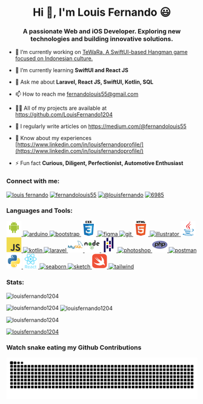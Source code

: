 <h1 align="center">Hi 👋, I'm Louis Fernando 😃</h1>
<h3 align="center">A passionate Web and iOS Developer. Exploring new technologies and building innovative solutions.</h3>

- 🔭 I’m currently working on [TeWaRa, A SwiftUI-based Hangman game focused on Indonesian culture.](https://github.com/LouisFernando1204/TeWaRa/tree/Louis)

- 🌱 I’m currently learning **SwiftUI and React JS**

- 💬 Ask me about **Laravel, React JS, SwiftUI, Kotlin, SQL**

- 📫 How to reach me fernandolouis55@gmail.com

- 👨‍💻 All of my projects are available at https://github.com/LouisFernando1204

- 📝 I regularly write articles on https://medium.com/@fernandolouis55

- 📄 Know about my experiences [https://www.linkedin.com/in/louisfernandoprofile/](https://www.linkedin.com/in/louisfernandoprofile/)

- ⚡ Fun fact **Curious, Diligent, Perfectionist, Automotive Enthusiast**

<h3 align="left">Connect with me:</h3>
<p align="left">
<a href="https://www.linkedin.com/in/louisfernandoprofile/" target="blank"><img align="center" src="https://raw.githubusercontent.com/rahuldkjain/github-profile-readme-generator/master/src/images/icons/Social/linked-in-alt.svg" alt="louis fernando" height="30" width="40" /></a>
<a href="https://instagram.com/fernandolouis55" target="blank"><img align="center" src="https://raw.githubusercontent.com/rahuldkjain/github-profile-readme-generator/master/src/images/icons/Social/instagram.svg" alt="fernandolouis55" height="30" width="40" /></a>
<a href="https://medium.com/@fernandolouis55" target="blank"><img align="center" src="https://raw.githubusercontent.com/rahuldkjain/github-profile-readme-generator/master/src/images/icons/Social/medium.svg" alt="@louisfernando" height="30" width="40" /></a>
<a href="https://discord.gg/6985" target="blank"><img align="center" src="https://raw.githubusercontent.com/rahuldkjain/github-profile-readme-generator/master/src/images/icons/Social/discord.svg" alt="6985" height="30" width="40" /></a>
</p>

<h3 align="left">Languages and Tools:</h3>
<p align="left"> <a href="https://developer.android.com" target="_blank" rel="noreferrer"> <img src="https://raw.githubusercontent.com/devicons/devicon/master/icons/android/android-original-wordmark.svg" alt="android" width="40" height="40"/> </a> <a href="https://www.arduino.cc/" target="_blank" rel="noreferrer"> <img src="https://cdn.worldvectorlogo.com/logos/arduino-1.svg" alt="arduino" width="40" height="40"/> </a> <a href="https://getbootstrap.com" target="_blank" rel="noreferrer"> <img src="https://upload.wikimedia.org/wikipedia/commons/thumb/b/b2/Bootstrap_logo.svg/1200px-Bootstrap_logo.svg.png" alt="bootstrap" width="40" height="40"/> </a> <a href="https://www.w3schools.com/css/" target="_blank" rel="noreferrer"> <img src="https://raw.githubusercontent.com/devicons/devicon/master/icons/css3/css3-original-wordmark.svg" alt="css3" width="40" height="40"/> </a> <a href="https://www.figma.com/" target="_blank" rel="noreferrer"> <img src="https://www.vectorlogo.zone/logos/figma/figma-icon.svg" alt="figma" width="40" height="40"/> </a> <a href="https://git-scm.com/" target="_blank" rel="noreferrer"> <img src="https://www.vectorlogo.zone/logos/git-scm/git-scm-icon.svg" alt="git" width="40" height="40"/> </a> <a href="https://www.w3.org/html/" target="_blank" rel="noreferrer"> <img src="https://raw.githubusercontent.com/devicons/devicon/master/icons/html5/html5-original-wordmark.svg" alt="html5" width="40" height="40"/> </a> <a href="https://www.adobe.com/in/products/illustrator.html" target="_blank" rel="noreferrer"> <img src="https://www.vectorlogo.zone/logos/adobe_illustrator/adobe_illustrator-icon.svg" alt="illustrator" width="40" height="40"/> </a> <a href="https://www.java.com" target="_blank" rel="noreferrer"> <img src="https://raw.githubusercontent.com/devicons/devicon/master/icons/java/java-original.svg" alt="java" width="40" height="40"/> </a> <a href="https://developer.mozilla.org/en-US/docs/Web/JavaScript" target="_blank" rel="noreferrer"> <img src="https://raw.githubusercontent.com/devicons/devicon/master/icons/javascript/javascript-original.svg" alt="javascript" width="40" height="40"/> </a> <a href="https://kotlinlang.org" target="_blank" rel="noreferrer"> <img src="https://www.vectorlogo.zone/logos/kotlinlang/kotlinlang-icon.svg" alt="kotlin" width="40" height="40"/> </a> <a href="https://laravel.com/" target="_blank" rel="noreferrer"> <img src="https://encrypted-tbn0.gstatic.com/images?q=tbn:ANd9GcRnhoVwuJmtF1Lu4t9WcsZ7fESV9KdIQ7pVHw&s" alt="laravel" width="40" height="40"/> </a> <a href="https://www.mysql.com/" target="_blank" rel="noreferrer"> <img src="https://raw.githubusercontent.com/devicons/devicon/master/icons/mysql/mysql-original-wordmark.svg" alt="mysql" width="40" height="40"/> </a> <a href="https://nodejs.org" target="_blank" rel="noreferrer"> <img src="https://raw.githubusercontent.com/devicons/devicon/master/icons/nodejs/nodejs-original-wordmark.svg" alt="nodejs" width="40" height="40"/> </a> <a href="https://pandas.pydata.org/" target="_blank" rel="noreferrer"> <img src="https://raw.githubusercontent.com/devicons/devicon/2ae2a900d2f041da66e950e4d48052658d850630/icons/pandas/pandas-original.svg" alt="pandas" width="40" height="40"/> </a> <a href="https://www.photoshop.com/en" target="_blank" rel="noreferrer"> <img src="https://upload.wikimedia.org/wikipedia/commons/thumb/a/af/Adobe_Photoshop_CC_icon.svg/788px-Adobe_Photoshop_CC_icon.svg.png" alt="photoshop" width="40" height="40"/> </a> <a href="https://www.php.net" target="_blank" rel="noreferrer"> <img src="https://raw.githubusercontent.com/devicons/devicon/master/icons/php/php-original.svg" alt="php" width="40" height="40"/> </a> <a href="https://postman.com" target="_blank" rel="noreferrer"> <img src="https://www.vectorlogo.zone/logos/getpostman/getpostman-icon.svg" alt="postman" width="40" height="40"/> </a> <a href="https://www.python.org" target="_blank" rel="noreferrer"> <img src="https://raw.githubusercontent.com/devicons/devicon/master/icons/python/python-original.svg" alt="python" width="40" height="40"/> </a> <a href="https://reactjs.org/" target="_blank" rel="noreferrer"> <img src="https://raw.githubusercontent.com/devicons/devicon/master/icons/react/react-original-wordmark.svg" alt="react" width="40" height="40"/> </a> <a href="https://seaborn.pydata.org/" target="_blank" rel="noreferrer"> <img src="https://seaborn.pydata.org/_images/logo-mark-lightbg.svg" alt="seaborn" width="40" height="40"/> </a> <a href="https://www.sketch.com/" target="_blank" rel="noreferrer"> <img src="https://www.vectorlogo.zone/logos/sketchapp/sketchapp-icon.svg" alt="sketch" width="40" height="40"/> </a> <a href="https://developer.apple.com/swift/" target="_blank" rel="noreferrer"> <img src="https://raw.githubusercontent.com/devicons/devicon/master/icons/swift/swift-original.svg" alt="swift" width="40" height="40"/> </a> <a href="https://tailwindcss.com/" target="_blank" rel="noreferrer"> <img src="https://www.vectorlogo.zone/logos/tailwindcss/tailwindcss-icon.svg" alt="tailwind" width="40" height="40"/> </a> </p>

<h3 align="left">Stats:</h3>
<p><img align="center" src="https://github-readme-streak-stats.herokuapp.com/?user=louisfernando1204&" alt="louisfernando1204" /></p>
<p><img align="left" src="https://github-readme-stats.vercel.app/api/top-langs?username=louisfernando1204&show_icons=true&locale=en&layout=compact" alt="louisfernando1204" /></p>
<p>&nbsp;<img align="center" src="https://github-readme-stats.vercel.app/api?username=louisfernando1204&show_icons=true&locale=en" alt="louisfernando1204" /></p>

<p align="left">
  <img src="https://komarev.com/ghpvc/?username=louisfernando1204&label=Profile%20views&color=0e75b6&style=flat" alt="louisfernando1204" />
</p>
<p align="left">
  <a href="https://github.com/ryo-ma/github-profile-trophy">
    <img src="https://github-profile-trophy.vercel.app/?username=louisfernando1204&margin-w=15" alt="louisfernando1204" />
  </a>
</p>

<h3 align="left">Watch snake eating my Github Contributions</h3>
<picture>
  <source media="(prefers-color-scheme: dark)" srcset="https://github.com/LouisFernando1204/LouisFernando1204/blob/output/github-contribution-grid-snake-dark.svg" />
  <source media="(prefers-color-scheme: light)" srcset="https://github.com/LouisFernando1204/LouisFernando1204/blob/output/github-contribution-grid-snake.svg" />
  <img alt="github-snake" src="https://github.com/LouisFernando1204/LouisFernando1204/blob/output/github-contribution-grid-snake-dark.svg" />
</picture>
